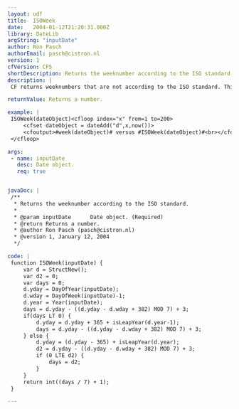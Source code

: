 ```yaml
---
layout: udf
title:  ISOWeek
date:   2004-01-12T21:20:31.000Z
library: DateLib
argString: "inputDate"
author: Ron Pasch
authorEmail: pasch@cistron.nl
version: 1
cfVersion: CF5
shortDescription: Returns the weeknumber according to the ISO standard.
description: |
 CF returns weeknumbers that are not according to the ISO standard. This UDF does.

returnValue: Returns a number.

example: |
 ISOWeek(dateObject)<cfloop index="x" from=1 to=200>
     <cfset dateObject = dateAdd("d",x,now())>
     <cfoutput>#week(dateObject)# versus #ISOWeek(dateObject)#<br></cfoutput>
 </cfloop>

args:
 - name: inputDate
   desc: Date object.
   req: true


javaDoc: |
 /**
  * Returns the weeknumber according to the ISO standard.
  * 
  * @param inputDate      Date object. (Required)
  * @return Returns a number. 
  * @author Ron Pasch (pasch@cistron.nl) 
  * @version 1, January 12, 2004 
  */

code: |
 function ISOWeek(inputDate) {  
     var d = StructNew();
     var d2 = 0;
     var days = 0;
     d.yday = DayOfYear(inputDate);
     d.wday = DayOfWeek(inputDate)-1;
     d.year = Year(inputDate);
     days = d.yday - ((d.yday - d.wday + 382) MOD 7) + 3;
     if(days LT 0) {
         d.yday = d.yday + 365 + isLeapYear(d.year-1);
         days = d.yday - ((d.yday - d.wday + 382) MOD 7) + 3;
     } else {
         d.yday = (d.yday - 365) + isLeapYear(d.year);
         d2 = d.yday - ((d.yday - d.wday + 382) MOD 7) + 3;
         if (0 LTE d2) {
             days = d2;
         }
     }
     return int((days / 7) + 1);
 }

---
```


